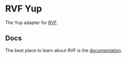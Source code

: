 # RVF Yup

The Yup adapter for [RVF](https://github.com/airjp73/remix-validated-form).

## Docs

The best place to learn about RVF is the [documentation](https://rvf-js.io).
